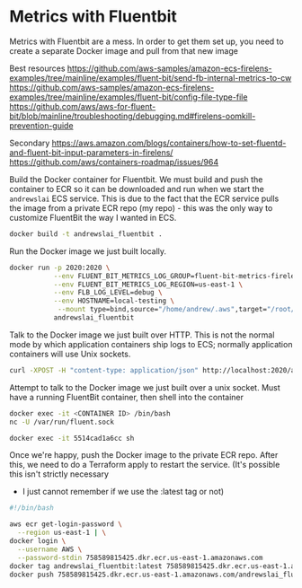 # Metrics with Fluentbit

Metrics with Fluentbit are a mess. In order to get them set up, you need to create a separate Docker image and pull from that new image

Best resources
https://github.com/aws-samples/amazon-ecs-firelens-examples/tree/mainline/examples/fluent-bit/send-fb-internal-metrics-to-cw
https://github.com/aws-samples/amazon-ecs-firelens-examples/tree/mainline/examples/fluent-bit/config-file-type-file
https://github.com/aws/aws-for-fluent-bit/blob/mainline/troubleshooting/debugging.md#firelens-oomkill-prevention-guide

Secondary
https://aws.amazon.com/blogs/containers/how-to-set-fluentd-and-fluent-bit-input-parameters-in-firelens/
https://github.com/aws/containers-roadmap/issues/964

Build the Docker container for Fluentbit. We must build and push the container
to ECR so it can be downloaded and run when we start the `andrewslai` ECS service.
This is due to the fact that the ECR service pulls the image from a private ECR repo
(my repo) - this was the only way to customize FluentBit the way I wanted in ECS.
``` sh
docker build -t andrewslai_fluentbit .
```

Run the Docker image we just built locally.
``` sh
docker run -p 2020:2020 \
           --env FLUENT_BIT_METRICS_LOG_GROUP=fluent-bit-metrics-firelens-example-parsed \
           --env FLUENT_BIT_METRICS_LOG_REGION=us-east-1 \
           --env FLB_LOG_LEVEL=debug \
           --env HOSTNAME=local-testing \
            --mount type=bind,source="/home/andrew/.aws",target="/root/.aws" \
           andrewslai_fluentbit
```

Talk to the Docker image we just built over HTTP. This is not the normal mode by which
application containers ship logs to ECS; normally application containers will use Unix sockets.
``` sh
curl -XPOST -H "content-type: application/json" http://localhost:2020/app.log -d "{\"hi\": \"there\"}"
```

Attempt to talk to the Docker image we just built over a unix socket.
Must have a running FluentBit container, then shell into the container
``` sh
docker exec -it <CONTAINER ID> /bin/bash
nc -U /var/run/fluent.sock
```

``` sh
docker exec -it 5514cad1a6cc sh

```


Once we're happy, push the Docker image to the private ECR repo. After this, we need to
do a Terraform apply to restart the service. (It's possible this isn't strictly necessary
- I just cannot remember if we use the :latest tag or not)
```sh
#!/bin/bash

aws ecr get-login-password \
  --region us-east-1 | \
docker login \
  --username AWS \
  --password-stdin 758589815425.dkr.ecr.us-east-1.amazonaws.com
docker tag andrewslai_fluentbit:latest 758589815425.dkr.ecr.us-east-1.amazonaws.com/andrewslai_fluentbit_ecr
docker push 758589815425.dkr.ecr.us-east-1.amazonaws.com/andrewslai_fluentbit_ecr

```
